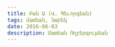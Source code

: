 ```yaml
---
title: Բան Ա (Վ. Գեւորգեան)
tags: մատեան, նարեկ
date: 2016-06-03
description: Մատեան Ողբերգութեան
---
```


